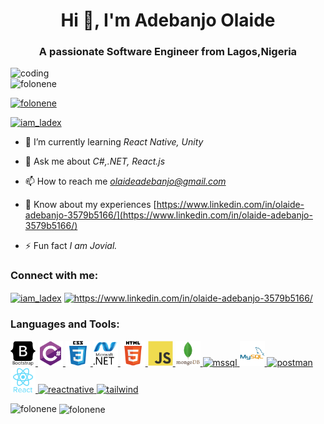 <h1 align="center">Hi 👋, I'm Adebanjo Olaide</h1>
<h3 align="center">A passionate Software Engineer from Lagos,Nigeria</h3>

<img align="right" alt="coding" width="1000" src="https://cdn.dribbble.com/users/2657768/screenshots/15142663/media/68a68b784474d747eb0beec7106f393e.png">

<p align="left"> <img src="https://komarev.com/ghpvc/?username=folonene&label=Profile%20views&color=0e75b6&style=flat" alt="folonene" /> </p>

<p align="left"> <a href="https://github.com/ryo-ma/github-profile-trophy"><img src="https://github-profile-trophy.vercel.app/?username=folonene" alt="folonene" /></a> </p>

<p align="left"> <a href="https://twitter.com/iam_ladex" target="blank"><img src="https://img.shields.io/twitter/follow/iam_ladex?logo=twitter&style=for-the-badge" alt="iam_ladex" /></a> </p>

- 🌱 I’m currently learning *React Native, Unity*

- 💬 Ask me about *C#,.NET, React.js*

- 📫 How to reach me *olaideadebanjo@gmail.com*

- 📄 Know about my experiences [https://www.linkedin.com/in/olaide-adebanjo-3579b5166/](https://www.linkedin.com/in/olaide-adebanjo-3579b5166/)

- ⚡ Fun fact *I am Jovial.*

<h3 align="left">Connect with me:</h3>
<p align="left">
<a href="https://twitter.com/iam_ladex" target="blank"><img align="center" src="https://raw.githubusercontent.com/rahuldkjain/github-profile-readme-generator/master/src/images/icons/Social/twitter.svg" alt="iam_ladex" height="30" width="40" /></a>
<a href="https://linkedin.com/in/https://www.linkedin.com/in/olaide-adebanjo-3579b5166/" target="blank"><img align="center" src="https://raw.githubusercontent.com/rahuldkjain/github-profile-readme-generator/master/src/images/icons/Social/linked-in-alt.svg" alt="https://www.linkedin.com/in/olaide-adebanjo-3579b5166/" height="30" width="40" /></a>
</p>

<h3 align="left">Languages and Tools:</h3>
<p align="left"> <a href="https://getbootstrap.com" target="_blank" rel="noreferrer"> <img src="https://raw.githubusercontent.com/devicons/devicon/master/icons/bootstrap/bootstrap-plain-wordmark.svg" alt="bootstrap" width="40" height="40"/> </a> <a href="https://www.w3schools.com/cs/" target="_blank" rel="noreferrer"> <img src="https://raw.githubusercontent.com/devicons/devicon/master/icons/csharp/csharp-original.svg" alt="csharp" width="40" height="40"/> </a> <a href="https://www.w3schools.com/css/" target="_blank" rel="noreferrer"> <img src="https://raw.githubusercontent.com/devicons/devicon/master/icons/css3/css3-original-wordmark.svg" alt="css3" width="40" height="40"/> </a> <a href="https://dotnet.microsoft.com/" target="_blank" rel="noreferrer"> <img src="https://raw.githubusercontent.com/devicons/devicon/master/icons/dot-net/dot-net-original-wordmark.svg" alt="dotnet" width="40" height="40"/> </a> <a href="https://www.w3.org/html/" target="_blank" rel="noreferrer"> <img src="https://raw.githubusercontent.com/devicons/devicon/master/icons/html5/html5-original-wordmark.svg" alt="html5" width="40" height="40"/> </a> <a href="https://developer.mozilla.org/en-US/docs/Web/JavaScript" target="_blank" rel="noreferrer"> <img src="https://raw.githubusercontent.com/devicons/devicon/master/icons/javascript/javascript-original.svg" alt="javascript" width="40" height="40"/> </a> <a href="https://www.mongodb.com/" target="_blank" rel="noreferrer"> <img src="https://raw.githubusercontent.com/devicons/devicon/master/icons/mongodb/mongodb-original-wordmark.svg" alt="mongodb" width="40" height="40"/> </a> <a href="https://www.microsoft.com/en-us/sql-server" target="_blank" rel="noreferrer"> <img src="https://www.svgrepo.com/show/303229/microsoft-sql-server-logo.svg" alt="mssql" width="40" height="40"/> </a> <a href="https://www.mysql.com/" target="_blank" rel="noreferrer"> <img src="https://raw.githubusercontent.com/devicons/devicon/master/icons/mysql/mysql-original-wordmark.svg" alt="mysql" width="40" height="40"/> </a> <a href="https://postman.com" target="_blank" rel="noreferrer"> <img src="https://www.vectorlogo.zone/logos/getpostman/getpostman-icon.svg" alt="postman" width="40" height="40"/> </a> <a href="https://reactjs.org/" target="_blank" rel="noreferrer"> <img src="https://raw.githubusercontent.com/devicons/devicon/master/icons/react/react-original-wordmark.svg" alt="react" width="40" height="40"/> </a> <a href="https://reactnative.dev/" target="_blank" rel="noreferrer"> <img src="https://reactnative.dev/img/header_logo.svg" alt="reactnative" width="40" height="40"/> </a> <a href="https://tailwindcss.com/" target="_blank" rel="noreferrer"> <img src="https://www.vectorlogo.zone/logos/tailwindcss/tailwindcss-icon.svg" alt="tailwind" width="40" height="40"/> </a> </p>

<p><img align="left" src="https://github-readme-stats.vercel.app/api/top-langs?username=folonene&show_icons=true&locale=en&layout=compact" alt="folonene" /></p>

<p>&nbsp;<img align="center" src="https://github-readme-stats.vercel.app/api?username=folonene&show_icons=true&locale=en" alt="folonene" /></p>
